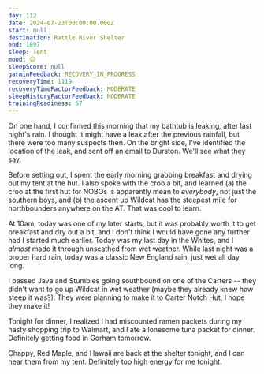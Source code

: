 ```yaml
---
day: 112
date: 2024-07-23T00:00:00.000Z
start: null
destination: Rattle River Shelter
end: 1897
sleep: Tent
mood: 😐
sleepScore: null
garminFeedback: RECOVERY_IN_PROGRESS
recoveryTime: 1119
recoveryTimeFactorFeedback: MODERATE
sleepHistoryFactorFeedback: MODERATE
trainingReadiness: 57
---
```

On one hand, I confirmed this morning that my bathtub is leaking, after last night's rain. I thought it might have a leak after the previous rainfall, but there were too many suspects then. On the bright side, I've identified the location of the leak, and sent off an email to Durston. We'll see what they say.

Before setting out, I spent the early morning grabbing breakfast and drying out my tent at the hut. I also spoke with the croo a bit, and learned (a) the croo at the first hut for NOBOs is apparently mean to *everybody*, not just the southern boys, and (b) the ascent up Wildcat has the steepest mile for northbounders anywhere on the AT. That was cool to learn.

At 10am, today was one of my later starts, but it was probably worth it to get breakfast and dry out a bit, and I don't think I would have gone any further had I started much earlier. Today was my last day in the Whites, and I *almost* made it through unscathed from wet weather. While last night was a proper hard rain, today was a classic New England rain, just wet all day long.

I passed Java and Stumbles going southbound on one of the Carters -- they didn't want to go up Wildcat in wet weather (maybe they already knew how steep it was?). They were planning to make it to Carter Notch Hut, I hope they make it!

Tonight for dinner, I realized I had miscounted ramen packets during my hasty shopping trip to Walmart, and I ate a lonesome tuna packet for dinner. Definitely getting food in Gorham tomorrow.

Chappy, Red Maple, and Hawaii are back at the shelter tonight, and I can hear them from my tent. Definitely too high energy for me tonight.

